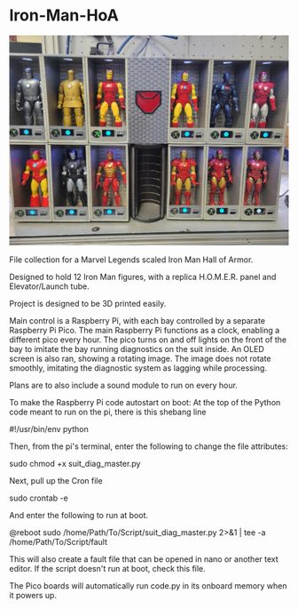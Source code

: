 # Iron-Man-HoA

<img src = "Pictures/20240916_155300.jpg">

File collection for a Marvel Legends scaled Iron Man Hall of Armor.

Designed to hold 12 Iron Man figures, with a replica H.O.M.E.R. panel and Elevator/Launch tube.

Project is designed to be 3D printed easily.

Main control is a Raspberry Pi, with each bay controlled by a separate Raspberry Pi Pico.
The main Raspberry Pi functions as a clock, enabling a different pico every hour.
The pico turns on and off lights on the front of the bay to imitate the bay running diagnostics on the suit inside.
An OLED screen is also ran, showing a rotating image.
The image does not rotate smoothly, imitating the diagnostic system as lagging while processing.

Plans are to also include a sound module to run on every hour.


To make the Raspberry Pi code autostart on boot:
At the top of the Python code meant to run on the pi, there is this shebang line

  #!/usr/bin/env python

Then, from the pi's terminal, enter the following to change the file attributes:

  sudo chmod +x suit_diag_master.py

Next, pull up the Cron file

  sudo crontab -e

And enter the following to run at boot.

  @reboot sudo /home/Path/To/Script/suit_diag_master.py 2>&1 | tee -a /home/Path/To/Script/fault

This will also create a fault file that can be opened in nano or another text editor.  If the script doesn't run at boot, check this file.


The Pico boards will automatically run code.py in its onboard memory when it powers up. 
